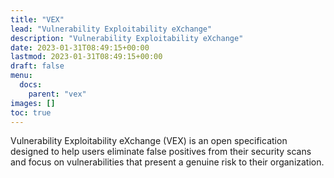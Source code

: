 ```yaml
---
title: "VEX"
lead: "Vulnerability Exploitability eXchange"
description: "Vulnerability Exploitability eXchange"
date: 2023-01-31T08:49:15+00:00
lastmod: 2023-01-31T08:49:15+00:00
draft: false
menu:
  docs:
    parent: "vex"
images: []
toc: true
---
```


Vulnerability Exploitability eXchange (VEX) is an open specification designed to help users eliminate false positives from their security scans  and focus on vulnerabilities that present a genuine risk to their organization.